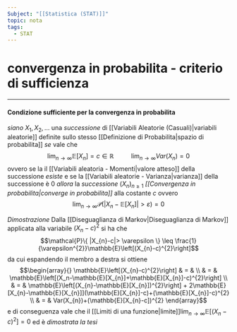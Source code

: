 ```yaml
---
Subject: "[[Statistica (STAT)]]"
topic: nota
tags:
  - STAT
---
```

# convergenza in probabilita - criterio di sufficienza
---

#### Condizione sufficiente per la convergenza in probabilita
_siano_  $X_{1},X_{2},\dots$ una _successione_ di [[Variabili Aleatorie (Casuali)|variabili aleatorie]] definite sullo stesso [[Definizione di Probabilita|spazio di probabilita]] 
_se_  vale che$$\lim_{ n \to \infty }\mathbb{E}[X_{n}]=c \in  \mathbb{R} \ \ \ \ \ \ \ \ \ \ \lim_{ n \to \infty }Var(X_{n})=0  $$ ovvero se la il [[Variabili aleatoria - Momenti|valore atteso]] della successione _esiste_ e se la [[Variabili aleatorie - Varianza|varianza]] della successione è $0$ 
_allora_  la _successione_ $(X_{n})_{n \geq 1}$ _[[Convergenza in probabilita|converge in probabilita]]_ alla costante $c$ ovvero $$\lim_{ n \to \infty }\mathcal{P}(|X_{n}-\mathbb{E}[X_{n}]|>\varepsilon)=0 $$

_Dimostrazione_
	 Dalla [[Diseguaglianza di Markov|Diseguaglianza di Markov]] applicata alla variabile $(X_{n}-c)^{2}$ si ha che $$\mathcal{P}\{ |X_{n}-c|> \varepsilon \} \leq \frac{1}{\varepsilon^{2}}\mathbb{E}\left[(X_{n}-c)^{2}\right]$$ da cui espandendo il membro a destra si ottiene $$\begin{array}{}
	 \mathbb{E}\left[(X_{n}-c)^{2}\right]  & = &     \\ & = & 
\mathbb{E}\left[(X_n-\mathbb{E}[X_{n}]+\mathbb{E}[X_{n}]-c)^{2}\right]   \\  & = & 
\mathbb{E}\left[(X_{n}-\mathbb{E}[X_{n}])^{2}\right] +  2\mathbb{E}[X_{n}-\mathbb{E}[X_{n}]](\mathbb{E}[X_{n}]-c)+(\mathbb{E}[X_{n}]-c)^{2}  \\ & = & 
Var(X_{n})+(\mathbb{E}[X_{n}-c])^{2}
\end{array}$$ e di conseguenza vale che il [[Limiti di una funzione|limite]]$\lim_{ n \to \infty } \mathbb{E}\left[(X_{n}-c)^{2}\right]=0$ ed è _dimostrata la tesi_

